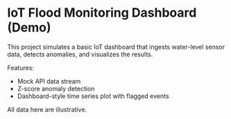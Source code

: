 # IoT Flood Monitoring Dashboard (Demo)

This project simulates a basic IoT dashboard that ingests water-level sensor data,
detects anomalies, and visualizes the results.

Features:
- Mock API data stream
- Z-score anomaly detection
- Dashboard-style time series plot with flagged events

All data here are illustrative.

